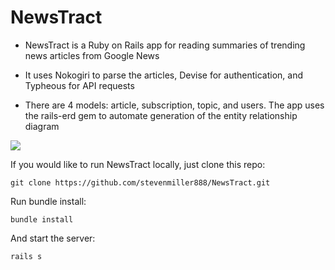 # NewsTract

* NewsTract is a Ruby on Rails app for reading summaries of trending news articles from Google News

* It uses Nokogiri to parse the articles, Devise for authentication, and Typheous for API requests

* There are 4 models: article, subscription, topic, and users. The app uses the rails-erd gem to automate generation of the entity relationship diagram

![](http://i.imgur.com/wJ51Hk5.png)

If you would like to run NewsTract locally, just clone this repo:

```
git clone https://github.com/stevenmiller888/NewsTract.git
```

Run bundle install:

```
bundle install
```

And start the server:

```
rails s
```

